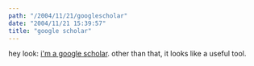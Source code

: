 ```yaml
---
path: "/2004/11/21/googlescholar" 
date: "2004/11/21 15:39:57" 
title: "google scholar" 
---
```

hey look: <a href="http://scholar.google.com/scholar?q=%22scott+reynen%22">i'm a google scholar</a>. other than that, it looks like a useful tool.